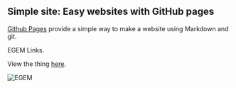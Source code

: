 ## Simple site: Easy websites with GitHub pages

[Github Pages](https://pages.github.com) provide a simple way to make a
website using Markdown and git.

EGEM Links.

View the thing [here](https://egemlinks.dnregemx.sh/).

![EGEM](https://i.imgur.com/7V69xn3.gif)
